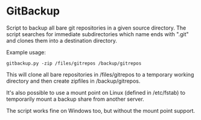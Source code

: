 # GitBackup

Script to backup all bare git repositories in a given source directory. The
script searches for immediate subdirectories which name ends with ".git" and
clones them into a destination directory.

Example usage:

    gitbackup.py -zip /files/gitrepos /backup/gitrepos

This will clone all bare repositories in /files/gitrepos to a temporary working
directory and then create zipfiles in /backup/gitrepos.

It's also possible to use a mount point on Linux (defined in /etc/fstab) to
temporarily mount a backup share from another server.

The script works fine on Windows too, but without the mount point support.
